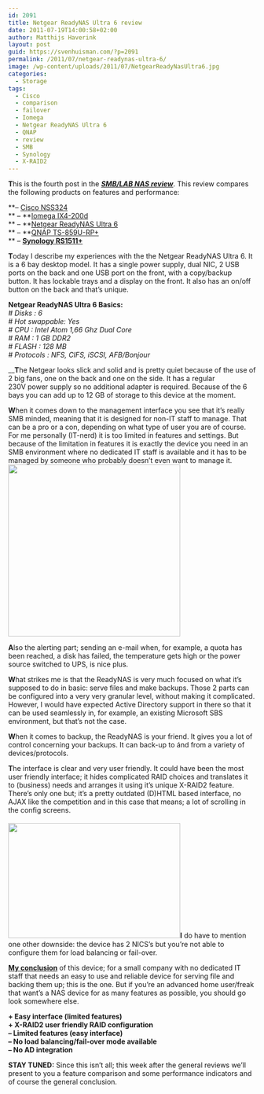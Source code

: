 ```yaml
---
id: 2091
title: Netgear ReadyNAS Ultra 6 review
date: 2011-07-19T14:00:58+02:00
author: Matthijs Haverink
layout: post
guid: https://svenhuisman.com/?p=2091
permalink: /2011/07/netgear-readynas-ultra-6/
image: /wp-content/uploads/2011/07/NetgearReadyNasUltra6.jpg
categories:
  - Storage
tags:
  - Cisco
  - comparison
  - failover
  - Iomega
  - Netgear ReadyNAS Ultra 6
  - QNAP
  - review
  - SMB
  - Synology
  - X-RAID2
---
```

**T**his is the fourth post in the [_**SMB/LAB NAS review**_](https://svenhuisman.com/2011/07/smblab-nas-review/). This review compares the following products on features and performance:

**&#8211; [Cisco NSS324](http://www.cisco.com/en/US/products/ps10854/index.html)  
** &#8211; **[Iomega IX4-200d](https://iomega-eu-en.custhelp.com/app/answers/detail/a_id/22024)  
** &#8211; **[Netgear ReadyNAS Ultra 6](http://www.netgear.com/home/products/storage/work-and-play/RNDU6000.aspx)  
** &#8211; **[QNAP TS-859U-RP+](http://www.qnap.com/pro_detail_feature.asp?p_id=185)  
** &#8211; **[Synology RS1511+](http://www.synology.com/products/product.php?product_name=DS1511%2B&lang=enu)**

**T**oday I describe my experiences with the the Netgear ReadyNAS Ultra 6. It is a 6 bay desktop model. It has a single power supply, dual NIC, 2 USB ports on the back and one USB port on the front, with a copy/backup button. It has lockable trays and a display on the front. It also has an on/off button on the back and that’s unique. <!--more-->

**Netgear ReadyNAS Ultra 6 Basics:**  
_\# Disks : 6_  
_\# Hot swappable: Yes_  
_\# CPU : Intel Atom 1,66 Ghz Dual Core_  
_# RAM : 1 GB DDR2_  
_\# FLASH : 128 MB_  
_\# Protocols : NFS, CIFS, iSCSI, AFB/Bonjour_

__**T**he Netgear looks slick and solid and is pretty quiet because of the use of 2 big fans, one on the back and one on the side. It has a regular 230V power supply so no additional adapter is required. Because of the 6 bays you can add up to 12 GB of storage to this device at the moment.

**W**hen it comes down to the management interface you see that it&#8217;s really SMB minded, meaning that it is designed for non-IT staff to manage. That can be a pro or a con, depending on what type of user you are of course. For me personally (IT-nerd) it is too limited in features and settings. But because of the limitation in features it is exactly the device you need in an SMB environment where no dedicated IT staff is available and it has to be managed by someone who probably doesn’t even want to manage it.[<img class="alignright size-medium wp-image-2104" title="Netgear ReadyNAS Ultra 6 - empty" src="https://svenhuisman.com/wp-content/uploads/2011/07/netgear_readynasultra6_opened-350x350.jpg" alt="" width="350" height="350" srcset="https://svenhuisman.com/wp-content/uploads/2011/07/netgear_readynasultra6_opened-350x350.jpg 350w, https://svenhuisman.com/wp-content/uploads/2011/07/netgear_readynasultra6_opened-200x200.jpg 200w, https://svenhuisman.com/wp-content/uploads/2011/07/netgear_readynasultra6_opened-250x250.jpg 250w, https://svenhuisman.com/wp-content/uploads/2011/07/netgear_readynasultra6_opened-75x75.jpg 75w, https://svenhuisman.com/wp-content/uploads/2011/07/netgear_readynasultra6_opened.jpg 1000w" sizes="(max-width: 350px) 100vw, 350px" />](https://svenhuisman.com/wp-content/uploads/2011/07/netgear_readynasultra6_opened.jpg)

**A**lso the alerting part; sending an e-mail when, for example, a quota has been reached, a disk has failed, the temperature gets high or the power source switched to UPS, is nice plus.

**W**hat strikes me is that the ReadyNAS is very much focused on what it’s supposed to do in basic: serve files and make backups. Those 2 parts can be configured into a very very granular level, without making it complicated. However, I would have expected Active Directory support in there so that it can be used seamlessly in, for example, an existing Microsoft SBS environment, but that’s not the case.

**W**hen it comes to backup, the ReadyNAS is your friend. It gives you a lot of control concerning your backups. It can back-up to ánd from a variety of devices/protocols.

**T**he interface is clear and very user friendly. It could have been the most user friendly interface; it hides complicated RAID choices and translates it to (business) needs and arranges it using it’s unique X-RAID2 feature. There’s only one but; it’s a pretty outdated (D)HTML based interface, no AJAX like the competition and in this case that means; a lot of scrolling in the config screens.

[](../wp-content/uploads/2011/07/ReadyNAS-Frontview-Netgear42-Mozilla-Firefox_2011-03-13_20-30-49.png)**<img class="size-medium wp-image-2096 alignleft" style="margin-top: 4px; margin-bottom: 4px;" title="Netgear ReadyNAS Ultra 6 - Interface" src="https://svenhuisman.com/wp-content/uploads/2011/07/ReadyNAS-Frontview-Netgear42-Mozilla-Firefox_2011-03-13_20-30-49-350x234.png" alt="" width="350" height="234" srcset="https://svenhuisman.com/wp-content/uploads/2011/07/ReadyNAS-Frontview-Netgear42-Mozilla-Firefox_2011-03-13_20-30-49-350x234.png 350w, https://svenhuisman.com/wp-content/uploads/2011/07/ReadyNAS-Frontview-Netgear42-Mozilla-Firefox_2011-03-13_20-30-49.png 948w" sizes="(max-width: 350px) 100vw, 350px" />I** do have to mention one other downside: the device has 2 NICS’s but you&#8217;re not able to configure them for load balancing or fail-over.

<span style="text-decoration: underline;"><strong>My conclusion</strong></span> of this device; for a small company with no dedicated IT staff that needs an easy to use and reliable device for serving file and backing them up; this is the one. But if you&#8217;re an advanced home user/freak that want&#8217;s a NAS device for as many features as possible, you should go look somewhere else.

**+ Easy interface (limited features)**  
**+ X-RAID2 user friendly RAID configuration**  
**&#8211; Limited features (easy interface)**  
**&#8211; No load balancing/fail-over mode available**  
**&#8211; No AD integration**

**STAY TUNED:** Since this isn’t all; this week after the general reviews we’ll present to you a feature comparison and some performance indicators and of course the general conclusion.